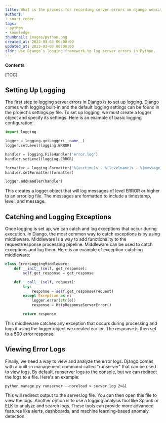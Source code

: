 ```yaml
---
title: What is the process for recording server errors on django websites?
authors:
- smart_coder
tags:
- python
- knowledge
thumbnail: images/python.png
created_at: 2023-03-08 00:00:00
updated_at: 2023-03-08 00:00:00
tldr: Use Django`s logging framework to log server errors in Python.
---
```


**Contents**

[TOC]

## Setting Up Logging

The first step to logging server errors in Django is to set up logging. Django comes with logging built-in and the default logging settings can be found in the project's settings.py file. To set up logging, we must create a logger object and specify its settings. Here is an example of basic logging configuration:

```python
import logging

logger = logging.getLogger(__name__)
logger.setLevel(logging.ERROR)

handler = logging.FileHandler('error.log')
handler.setLevel(logging.ERROR)

formatter = logging.Formatter('%(asctime)s - %(levelname)s - %(message)s')
handler.setFormatter(formatter)

logger.addHandler(handler)
```

This creates a logger object that will log messages of level ERROR or higher to an error.log file. The messages are formatted to include a timestamp, level, and message.


## Catching and Logging Exceptions

Once logging is set up, we can catch and log exceptions that occur during execution. In Django, the most common way to catch exceptions is by using middleware. Middleware is a way to add functionality to the request/response processing pipeline. Middleware can be used to catch exceptions and log them. Here is an example of exception-catching middleware:

```python
class ErrorLoggingMiddleware:
    def __init__(self, get_response):
        self.get_response = get_response

    def __call__(self, request):
        try:
            response = self.get_response(request)
        except Exception as e:
            logger.error(str(e))
            response = HttpResponseServerError()

        return response
```

This middleware catches any exception that occurs during processing and logs it using the logger object we created earlier. The response is then set to a 500 error response.


## Viewing Error Logs

Finally, we need a way to view and analyze the error logs. Django comes with a built-in management command called "runserver" that can be used to view logs. By default, runserver logs to the console, but we can redirect the logs to a file. Here's an example:

```shell
python manage.py runserver --noreload > server.log 2>&1
```

This will redirect output to the server.log file. You can then open this file to view the logs. Another option is to use a logging analysis tool like Splunk or ELK to analyze and search logs. These tools can provide more advanced features like alerts, dashboards, and machine learning-based anomaly detection.
